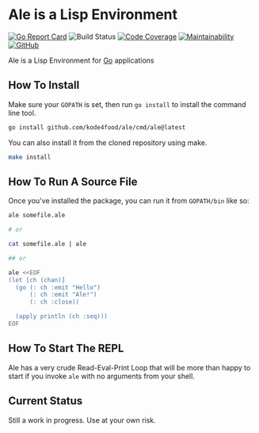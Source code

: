 # Ale is a Lisp Environment

[![Go Report Card](https://goreportcard.com/badge/github.com/kode4food/ale)](https://goreportcard.com/report/github.com/kode4food/ale) ![Build Status](https://github.com/kode4food/ale/actions/workflows/build.yml/badge.svg) [![Code Coverage](https://qlty.sh/gh/kode4food/projects/ale/coverage.svg)](https://qlty.sh/gh/kode4food/projects/ale) [![Maintainability](https://qlty.sh/gh/kode4food/projects/ale/maintainability.svg)](https://qlty.sh/gh/kode4food/projects/ale) [![GitHub](https://img.shields.io/github/license/kode4food/ale)](https://github.com/kode4food/ale/blob/main/LICENSE.md)

Ale is a Lisp Environment for [Go](https://golang.org/) applications

## How To Install

Make sure your `GOPATH` is set, then run `go install` to install the command line tool.

```bash
go install github.com/kode4food/ale/cmd/ale@latest
```

You can also install it from the cloned repository using make.

```bash
make install
```

## How To Run A Source File

Once you've installed the package, you can run it from `GOPATH/bin` like so:

```bash
ale somefile.ale

# or

cat somefile.ale | ale

## or

ale <<EOF
(let [ch (chan)]
  (go (: ch :emit "Hello")
      (: ch :emit "Ale!")
      (: ch :close))

  (apply println (ch :seq)))
EOF
```

## How To Start The REPL

Ale has a very crude Read-Eval-Print Loop that will be more than happy
to start if you invoke `ale` with no arguments from your shell.

## Current Status

Still a work in progress. Use at your own risk.
